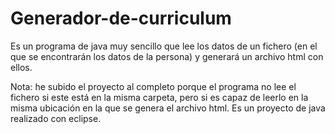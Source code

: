 # Generador-de-curriculum

Es un programa de java muy sencillo que lee los datos de un fichero
(en el que se encontrarán los datos de la persona) y generará un archivo
html con ellos.

Nota: he subido el proyecto al completo porque el programa no lee el fichero si 
este está en la misma carpeta, pero si es capaz de leerlo en la misma ubicación
en la que se genera el archivo html. 
Es un proyecto de java realizado con eclipse.
